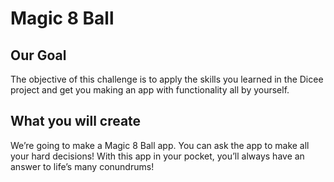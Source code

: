 
# Magic 8 Ball

## Our Goal

The objective of this challenge is to apply the skills you learned in the Dicee project and get you making an app with functionality all by yourself. 


## What you will create

We’re going to make a Magic 8 Ball app. You can ask the app to make all your hard decisions! With this app in your pocket, you’ll always have an answer to life’s many conundrums!


